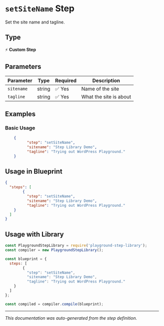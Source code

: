 # `setSiteName` Step

Set the site name and tagline.

## Type
⚡ **Custom Step**

## Parameters

| Parameter | Type | Required | Description |
|-----------|------|----------|-------------|
| `sitename` | string | ✅ Yes | Name of the site |
| `tagline` | string | ✅ Yes | What the site is about |


## Examples

### Basic Usage
```json
    {
          "step": "setSiteName",
          "sitename": "Step Library Demo",
          "tagline": "Trying out WordPress Playground."
    }
```

## Usage in Blueprint

```json
{
  "steps": [
        {
          "step": "setSiteName",
          "sitename": "Step Library Demo",
          "tagline": "Trying out WordPress Playground."
    }
  ]
}
```

## Usage with Library

```javascript
const PlaygroundStepLibrary = require('playground-step-library');
const compiler = new PlaygroundStepLibrary();

const blueprint = {
  steps: [
        {
          "step": "setSiteName",
          "sitename": "Step Library Demo",
          "tagline": "Trying out WordPress Playground."
    }
  ]
};

const compiled = compiler.compile(blueprint);
```

---

*This documentation was auto-generated from the step definition.*
